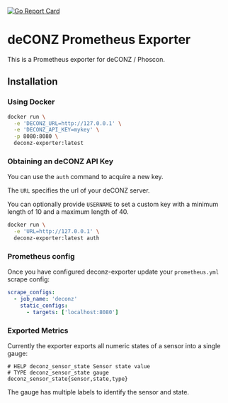 [![Go Report Card](https://goreportcard.com/badge/github.com/davidborzek/deconz-exporter)](https://goreportcard.com/report/github.com/davidborzek/deconz-exporter)
# deCONZ Prometheus Exporter

This is a Prometheus exporter for deCONZ / Phoscon.

## Installation

### Using Docker

```bash
docker run \
  -e 'DECONZ_URL=http://127.0.0.1' \
  -e 'DECONZ_API_KEY=mykey' \
  -p 8080:8080 \
  deconz-exporter:latest
```

### Obtaining an deCONZ API Key

You can use the `auth` command to acquire a new key.

The `URL` specifies the url of your deCONZ server.

You can optionally provide `USERNAME` to set a custom key with a minimum length of 10 and a maximum length of 40. 

```bash
docker run \
  -e 'URL=http://127.0.0.1' \
  deconz-exporter:latest auth
```

### Prometheus config

Once you have configured deconz-exporter update your `prometheus.yml` scrape config:

```yaml
scrape_configs:
  - job_name: 'deconz'
    static_configs:
      - targets: ['localhost:8080']
```

### Exported Metrics

Currently the exporter exports all numeric states of a sensor into a single gauge:

```
# HELP deconz_sensor_state Sensor state value
# TYPE deconz_sensor_state gauge
deconz_sensor_state{sensor,state,type}
```

The gauge has multiple labels to identify the sensor and state. 
